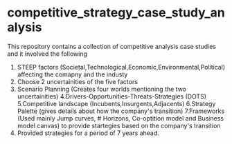 # competitive_strategy_case_study_analysis
This repository contains a collection of competitive analysis case studies and it involved the following
1. STEEP factors (Societal,Technological,Economic,Environmental,Political) affecting the comapny and the industy
2. Choose 2 uncertainities of the five factors
3. Scenario Planning (Creates four worlds mentioning the two uncertainities)
4.Drivers-Opportunities-Threats-Strategies (DOTS)
5.Competitive landscape (Incubents,Insurgents,Adjacents)
6.Strategy Palette (gives details about how the company's transition)
7.Frameworks (Used mainly Jump curves, # Horizons, Co-optition model and Business model canvas) to provide startegies based on the company's transition
8. Provided strategies for a period of 7 years ahead.
